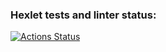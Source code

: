 ### Hexlet tests and linter status:
[![Actions Status](https://github.com/temikis/frontend-project-11/actions/workflows/hexlet-check.yml/badge.svg)](https://github.com/temikis/frontend-project-11/actions)